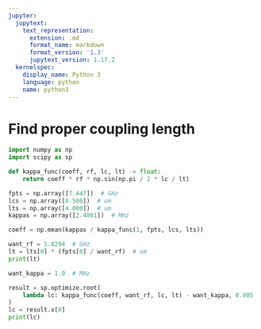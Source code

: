 ```yaml
---
jupyter:
  jupytext:
    text_representation:
      extension: .md
      format_name: markdown
      format_version: '1.3'
      jupytext_version: 1.17.2
  kernelspec:
    display_name: Python 3
    language: python
    name: python3
---
```


# Find proper coupling length

```python
import numpy as np
import scipy as sp
```

```python
def kappa_func(coeff, rf, lc, lt) -> float:
    return coeff * rf * np.sin(np.pi / 2 * lc / lt)
```

```python
fpts = np.array([7.447])  # GHz
lcs = np.array([0.500])  # um
lts = np.array([4.000])  # um
kappas = np.array([2.4861])  # MHz

coeff = np.mean(kappas / kappa_func(1, fpts, lcs, lts))
```

```python
want_rf = 5.8294  # GHz
lt = lts[0] * (fpts[0] / want_rf)  # um
print(lt)
```

```python
want_kappa = 1.0  # MHz

result = sp.optimize.root(
    lambda lc: kappa_func(coeff, want_rf, lc, lt) - want_kappa, 0.005
)
lc = result.x[0]
print(lc)
```

```python

```
